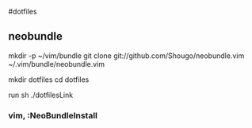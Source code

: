 
#dotfiles

## neobundle 
mkdir -p ~/vim/bundle
git clone git://github.com/Shougo/neobundle.vim ~/.vim/bundle/neobundle.vim


mkdir dotfiles 
cd dotfiles

run 
sh ./dotfilesLink


### vim, :NeoBundleInstall 
